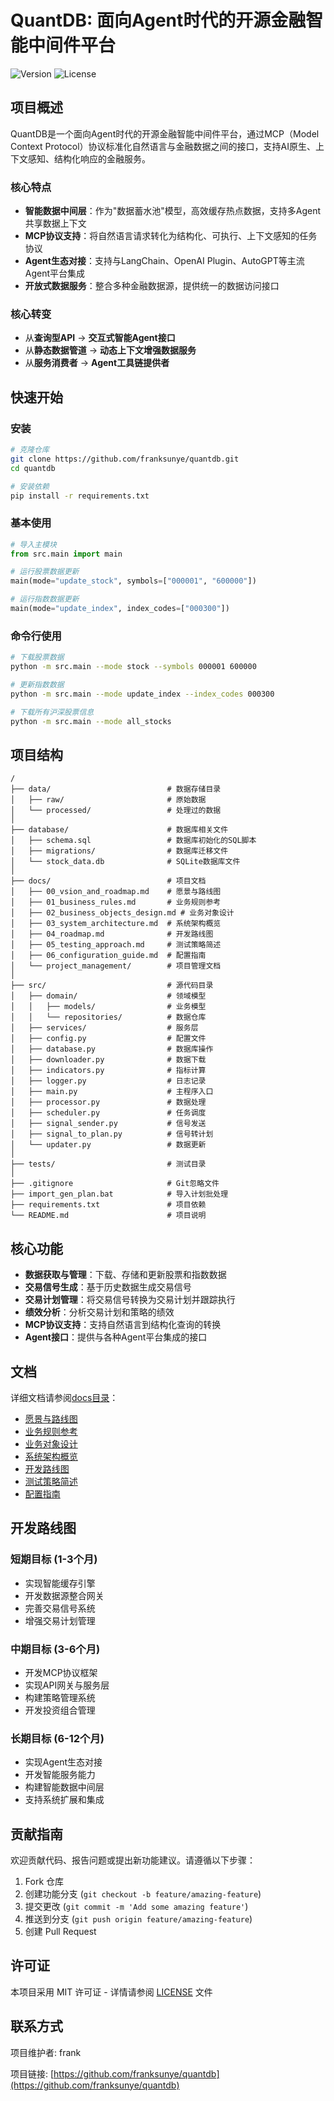 # QuantDB: 面向Agent时代的开源金融智能中间件平台

![Version](https://img.shields.io/badge/version-0.2.0-blue)
![License](https://img.shields.io/badge/license-MIT-green)

## 项目概述

QuantDB是一个面向Agent时代的开源金融智能中间件平台，通过MCP（Model Context Protocol）协议标准化自然语言与金融数据之间的接口，支持AI原生、上下文感知、结构化响应的金融服务。

### 核心特点

- **智能数据中间层**：作为"数据蓄水池"模型，高效缓存热点数据，支持多Agent共享数据上下文
- **MCP协议支持**：将自然语言请求转化为结构化、可执行、上下文感知的任务协议
- **Agent生态对接**：支持与LangChain、OpenAI Plugin、AutoGPT等主流Agent平台集成
- **开放式数据服务**：整合多种金融数据源，提供统一的数据访问接口

### 核心转变

- 从**查询型API** → **交互式智能Agent接口**
- 从**静态数据管道** → **动态上下文增强数据服务**
- 从**服务消费者** → **Agent工具链提供者**

## 快速开始

### 安装

```bash
# 克隆仓库
git clone https://github.com/franksunye/quantdb.git
cd quantdb

# 安装依赖
pip install -r requirements.txt
```

### 基本使用

```python
# 导入主模块
from src.main import main

# 运行股票数据更新
main(mode="update_stock", symbols=["000001", "600000"])

# 运行指数数据更新
main(mode="update_index", index_codes=["000300"])
```

### 命令行使用

```bash
# 下载股票数据
python -m src.main --mode stock --symbols 000001 600000

# 更新指数数据
python -m src.main --mode update_index --index_codes 000300

# 下载所有沪深股票信息
python -m src.main --mode all_stocks
```

## 项目结构

```
/
├── data/                          # 数据存储目录
│   ├── raw/                       # 原始数据
│   └── processed/                 # 处理过的数据
│
├── database/                      # 数据库相关文件
│   ├── schema.sql                 # 数据库初始化的SQL脚本
│   ├── migrations/                # 数据库迁移文件
│   └── stock_data.db              # SQLite数据库文件
│
├── docs/                          # 项目文档
│   ├── 00_vsion_and_roadmap.md    # 愿景与路线图
│   ├── 01_business_rules.md       # 业务规则参考
│   ├── 02_business_objects_design.md # 业务对象设计
│   ├── 03_system_architecture.md  # 系统架构概览
│   ├── 04_roadmap.md              # 开发路线图
│   ├── 05_testing_approach.md     # 测试策略简述
│   ├── 06_configuration_guide.md  # 配置指南
│   └── project_management/        # 项目管理文档
│
├── src/                           # 源代码目录
│   ├── domain/                    # 领域模型
│   │   ├── models/                # 业务模型
│   │   └── repositories/          # 数据仓库
│   ├── services/                  # 服务层
│   ├── config.py                  # 配置文件
│   ├── database.py                # 数据库操作
│   ├── downloader.py              # 数据下载
│   ├── indicators.py              # 指标计算
│   ├── logger.py                  # 日志记录
│   ├── main.py                    # 主程序入口
│   ├── processor.py               # 数据处理
│   ├── scheduler.py               # 任务调度
│   ├── signal_sender.py           # 信号发送
│   ├── signal_to_plan.py          # 信号转计划
│   └── updater.py                 # 数据更新
│
├── tests/                         # 测试目录
│
├── .gitignore                     # Git忽略文件
├── import_gen_plan.bat            # 导入计划批处理
├── requirements.txt               # 项目依赖
└── README.md                      # 项目说明
```

## 核心功能

- **数据获取与管理**：下载、存储和更新股票和指数数据
- **交易信号生成**：基于历史数据生成交易信号
- **交易计划管理**：将交易信号转换为交易计划并跟踪执行
- **绩效分析**：分析交易计划和策略的绩效
- **MCP协议支持**：支持自然语言到结构化查询的转换
- **Agent接口**：提供与各种Agent平台集成的接口

## 文档

详细文档请参阅[docs目录](./docs)：

- [愿景与路线图](./docs/00_vsion_and_roadmap.md)
- [业务规则参考](./docs/01_business_rules.md)
- [业务对象设计](./docs/02_business_objects_design.md)
- [系统架构概览](./docs/03_system_architecture.md)
- [开发路线图](./docs/04_roadmap.md)
- [测试策略简述](./docs/05_testing_approach.md)
- [配置指南](./docs/06_configuration_guide.md)

## 开发路线图

### 短期目标 (1-3个月)
- 实现智能缓存引擎
- 开发数据源整合网关
- 完善交易信号系统
- 增强交易计划管理

### 中期目标 (3-6个月)
- 开发MCP协议框架
- 实现API网关与服务层
- 构建策略管理系统
- 开发投资组合管理

### 长期目标 (6-12个月)
- 实现Agent生态对接
- 开发智能服务能力
- 构建智能数据中间层
- 支持系统扩展和集成

## 贡献指南

欢迎贡献代码、报告问题或提出新功能建议。请遵循以下步骤：

1. Fork 仓库
2. 创建功能分支 (`git checkout -b feature/amazing-feature`)
3. 提交更改 (`git commit -m 'Add some amazing feature'`)
4. 推送到分支 (`git push origin feature/amazing-feature`)
5. 创建 Pull Request

## 许可证

本项目采用 MIT 许可证 - 详情请参阅 [LICENSE](LICENSE) 文件

## 联系方式

项目维护者: frank

项目链接: [https://github.com/franksunye/quantdb](https://github.com/franksunye/quantdb)
